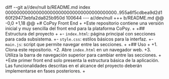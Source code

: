 diff --git a//dev/null b/README.md
index 0000000000000000000000000000000000000000..955a6f5cdbea9d2d160f29473ebfa2da825b950d 100644
--- a//dev/null
+++ b/README.md
@@ -0,0 +1,18 @@
+# CoPsy Front End
+
+Este repositorio contiene una versión inicial y muy sencilla del front end para la plataforma CoPsy.
+
+## Estructura del proyecto
+
+- `index.html`: página principal con secciones para cada subsistema.
+- `style.css`: estilos básicos para la interfaz.
+- `main.js`: script que permite navegar entre las secciones.
+
+## Uso
+
+1. Clona este repositorio.
+2. Abre `index.html` en un navegador web.
+3. Utiliza la barra de navegación superior para cambiar entre las secciones.
+
+Este primer front end solo presenta la estructura básica de la aplicación. Las funcionalidades descritas en el alcance del proyecto deberán implementarse en fases posteriores.
+
